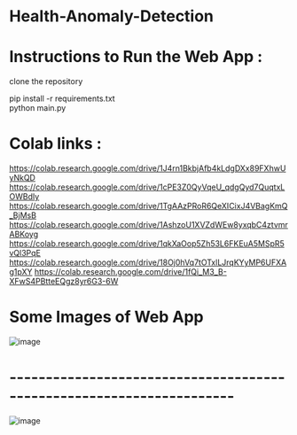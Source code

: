 # Health-Anomaly-Detection

# Instructions to Run the Web App :
clone the repository

pip install -r requirements.txt <br />
python main.py

# Colab links : 
https://colab.research.google.com/drive/1J4rn1BkbjAfb4kLdgDXx89FXhwUyNkQD
https://colab.research.google.com/drive/1cPE3Z0QyVqeU_qdgQyd7QuqtxLOWBdIy
https://colab.research.google.com/drive/1TgAAzPRoR6QeXICixJ4VBagKmQ_BjMsB
https://colab.research.google.com/drive/1AshzoU1XVZdWEw8yxqbC4ztvmrABKoyg
https://colab.research.google.com/drive/1qkXaOop5Zh53L6FKEuA5MSpR5vQl3PqE
https://colab.research.google.com/drive/18Oj0hVq7tOTxlLJrqKYyMP6UFXAg1pXY
https://colab.research.google.com/drive/1fQi_M3_B-XFwS4PBtteEQgz8yr6G3-6W

# Some Images of Web App
![image](https://user-images.githubusercontent.com/56959982/180250802-69113b35-3295-498c-b589-c100d785f756.png)

# ---------------------------------------------------------------------

![image](https://user-images.githubusercontent.com/56959982/180251411-8ede767d-c694-4252-91be-0318a9ebec03.png)




